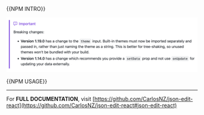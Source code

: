 <!-- The README that will appear on the package's NPM page: https://www.npmjs.com/package/json-edit-react
On publish, this file is temporarily renamed to the main README so it gets published to npm,
then renamed back to this file, so the primary README remains published to Github repo.

The {{BLOCKS}} below are replaced from the equivalent blocks in the main README file when the
`yarn prepareReadme` script is run (which also happens before publish).
 -->

{{NPM INTRO}}

<img width="838" alt="breaking changes" src="image/admonition_npm.png">

{{NPM USAGE}}

---

For **FULL DOCUMENTATION**, visit [https://github.com/CarlosNZ/json-edit-react](https://github.com/CarlosNZ/json-edit-react#json-edit-react)